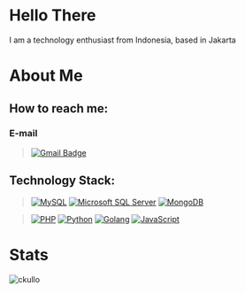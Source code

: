 # Hello There

I am a technology enthusiast from Indonesia, based in Jakarta

# About Me
## How to reach me:
### E-mail
> [![Gmail Badge](https://img.shields.io/badge/-gmail-c14438?style=for-the-badge&logo=Gmail&logoColor=ffffff)](mailto:ckullo@gmail.com)

## Technology Stack:

> [![MySQL](https://img.shields.io/badge/-MySQL-4479A1?style=flat-square&logo=MySQL&logoColor=ffffff)](https://www.mysql.com/)
> [![Microsoft SQL Server](https://img.shields.io/badge/-Microsoft_SQL_Server-CC2927?style=flat-square&logo=microsoftsqlserver&logoColor=ffffff)](https://www.mysql.com/)
> [![MongoDB](https://img.shields.io/badge/-MongoDB-47A248?style=flat-square&logo=MongoDB&logoColor=ffffff)](https://www.mongodb.com/)

> [![PHP](https://img.shields.io/badge/-PHP-777BB4?style=flat-square&logo=php&logoColor=ffffff)](https://www.php.net/)
> [![Python](https://img.shields.io/badge/-Python-3776AB?style=flat-square&logo=python&logoColor=ffffff)](https://www.python.org/)
> [![Golang](https://img.shields.io/badge/-Golang-00ADD8?style=flat-square&logo=go&logoColor=ffffff)](https://golang.org/)
> [![JavaScript](https://img.shields.io/badge/-JavaScript-%23F7DF1C?style=flat-square&logo=javascript&logoColor=000000&labelColor=%23F7DF1C&color=%23FFCE5A)](https://www.javascript.com/)
> 
# Stats
<p><img src="https://github-readme-stats.vercel.app/api?username=ckullo&show_icons=false&theme=dracula" alt="ckullo" /></p>
<!--
**ckullo/ckullo** is a ✨ _special_ ✨ repository because its `README.md` (this file) appears on your GitHub profile.

Here are some ideas to get you started:

- 🔭 I’m currently working on ...
- 🌱 I’m currently learning ...
- 👯 I’m looking to collaborate on ...
- 🤔 I’m looking for help with ...
- 💬 Ask me about ...
- 📫 How to reach me: ...
- 😄 Pronouns: ...
- ⚡ Fun fact: ...
-->


